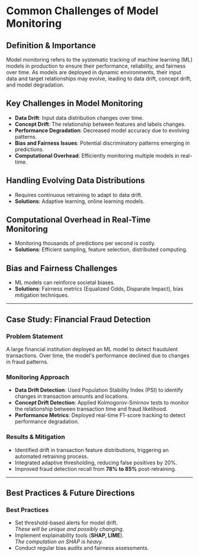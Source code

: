 # Common Challenges of Model Monitoring

## Definition & Importance
Model monitoring refers to the systematic tracking of machine learning (ML) models in production to ensure their performance, reliability, and fairness over time. As models are deployed in dynamic environments, their input data and target relationships may evolve, leading to data drift, concept drift, and model degradation.

## Key Challenges in Model Monitoring
- **Data Drift**: Input data distribution changes over time.
- **Concept Drift**: The relationship between features and labels changes.
- **Performance Degradation**: Decreased model accuracy due to evolving patterns.
- **Bias and Fairness Issues**: Potential discriminatory patterns emerging in predictions.
- **Computational Overhead**: Efficiently monitoring multiple models in real-time.

## Handling Evolving Data Distributions
- Requires continuous retraining to adapt to data drift.
- **Solutions**: Adaptive learning, online learning models.

## Computational Overhead in Real-Time Monitoring
- Monitoring thousands of predictions per second is costly.
- **Solutions**: Efficient sampling, feature selection, distributed computing.

## Bias and Fairness Challenges
- ML models can reinforce societal biases.
- **Solutions**: Fairness metrics (Equalized Odds, Disparate Impact), bias mitigation techniques.

---

## Case Study: Financial Fraud Detection

### Problem Statement
A large financial institution deployed an ML model to detect fraudulent transactions. Over time, the model's performance declined due to changes in fraud patterns.

### Monitoring Approach
- **Data Drift Detection**: Used Population Stability Index (PSI) to identify changes in transaction amounts and locations.
- **Concept Drift Detection**: Applied Kolmogorov-Smirnov tests to monitor the relationship between transaction time and fraud likelihood.
- **Performance Metrics**: Deployed real-time F1-score tracking to detect performance degradation.

### Results & Mitigation
- Identified drift in transaction feature distributions, triggering an automated retraining process.
- Integrated adaptive thresholding, reducing false positives by 20%.
- Improved fraud detection recall from **78% to 85%** post-retraining.

---

## Best Practices & Future Directions

### Best Practices
- Set threshold-based alerts for model drift.  
  _These will be unique and possibly changing._
- Implement explainability tools (**SHAP, LIME**).  
  _The computation on SHAP is heavy._
- Conduct regular bias audits and fairness assessments.
